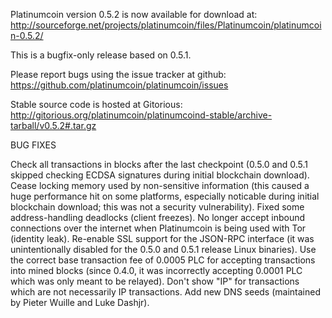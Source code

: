 Platinumcoin version 0.5.2 is now available for download at:
http://sourceforge.net/projects/platinumcoin/files/Platinumcoin/platinumcoin-0.5.2/

This is a bugfix-only release based on 0.5.1.

Please report bugs using the issue tracker at github:
https://github.com/platinumcoin/platinumcoin/issues

Stable source code is hosted at Gitorious:
http://gitorious.org/platinumcoin/platinumcoind-stable/archive-tarball/v0.5.2#.tar.gz

BUG FIXES

Check all transactions in blocks after the last checkpoint (0.5.0 and 0.5.1 skipped checking ECDSA signatures during initial blockchain download).
Cease locking memory used by non-sensitive information (this caused a huge performance hit on some platforms, especially noticable during initial blockchain download; this was
not a security vulnerability).
Fixed some address-handling deadlocks (client freezes).
No longer accept inbound connections over the internet when Platinumcoin is being used with Tor (identity leak).
Re-enable SSL support for the JSON-RPC interface (it was unintentionally disabled for the 0.5.0 and 0.5.1 release Linux binaries).
Use the correct base transaction fee of 0.0005 PLC for accepting transactions into mined blocks (since 0.4.0, it was incorrectly accepting 0.0001 PLC which was only meant to be relayed).
Don't show "IP" for transactions which are not necessarily IP transactions.
Add new DNS seeds (maintained by Pieter Wuille and Luke Dashjr).

